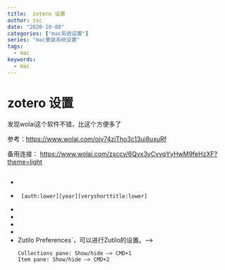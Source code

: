 ```yaml
---
title:  zotero 设置
author: zsc
date: "2020-10-08"
categories: ["mac系统设置"]
series: "mac重装系统设置"
tags:
  - mac
keywords:
  - mac
---
```


# zotero 设置

发现wolai这个软件不错，比这个方便多了

参考：https://www.wolai.com/ojv74ziTho3c13ui8uxuRf

备用连接： https://www.wolai.com/zsccy/6Qyx3yCvvqYyHwM9feHzXF?theme=light



## <!--插件安装-->

- <!--实现中文作者的拆分和合并  https://github.com/l0o0/jasminum-->

- <!--bibtex : https://github.com/retorquere/zotero-better-bibtex   并设置Google键-->

  <!--在Zotero Preferences的Better Bibtex的Tab中修改citation key format 为-->

  ```
   [auth:lower][year][veryshorttitle:lower]
  ```

- <!--sci文章下载:  https://github.com/ethanwillis/zotero-scihub-->

  <!--不过有问题. 但是原作者一直没有更改.于是网友改进了它(推荐)-->

  <!--https://github.com/Patrixe/zotero-scihub/releases/tag/0.0.7-->

- <!--获取文章的doi: https://github.com/bwiernik/zotero-shortdoi-->

  <!--并设置doi:-->

  <!--![image-20201006161239519](https://gitee.com/zscqsmy/blogimg/raw/master/uPic/2020100616image-20201006161239519.png)-->

- <!--快速预览(按空格)阅读文章   https://github.com/mronkko/ZoteroQuickLook-->

- <!--文件管理(可以对文章进行重命名)https://github.com/jlegewie/zotfile-->

- <!--定义快捷键: https://github.com/willsALMANJ/Zutilo-->

  <!--其中有两个实用的功能. 先设置-->

  <!--点击菜单栏`Tools-->Zutilo Preferences`，可以进行Zutilo的设置。-->

  <!--找到下面两项,并设置快捷键`cmd +1`, `cmd+2`, 分别代表收缩左/右面板--> 

  ```
  Collections pane: Show/hide –> CMD+1
  Item pane: Show/hide –> CMD+2
  ```

<!--参考: https://www.jianshu.com/p/861df0f8c8b8-->



<!--还有一个重要的配置. 设置 [坚果云同步](https://www.jianguoyun.com/)-->

<!--参考: https://help.jianguoyun.com/?p=4190-->

<!--https://www.jianshu.com/p/5a9ceee33fac-->

